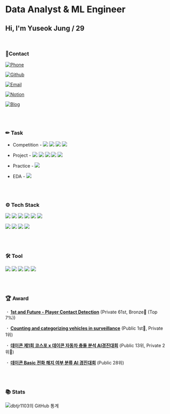 # Data Analyst & ML Engineer

### 
## Hi, I'm Yuseok Jung / 29

<br/>

### 📱Contact

[![Phone](https://img.shields.io/badge/Phone-010--6389--6381-green?style=flat-square&logo=Phone&logoColor=white)](tel:01063896381)

[![Github](https://img.shields.io/badge/Github-dbTJR1103-black?style=flat-square&logo=Github&logoColor=white)](https://github.com/dbTJR1103)

[![Email](https://img.shields.io/badge/Email-dbtjr1103%40gmail.com-red?style=flat-square&logo=Gmail&logoColor=white)](mailto:dbtjr1103@gmail.com)

[![Notion](https://img.shields.io/badge/Notion-Yuseok%20Jung-blue?style=flat-square&logo=Notion&logoColor=white)](https://yuseok7.notion.site/Yuseok-Jung-_-cdf005034f5941a1852d7355246f4975)

[![Blog](https://img.shields.io/badge/Blog-Velog-20c997?style=flat-square&logo=Vimeo&logoColor=white)](https://velog.io/@dbtjr1103)




<br/>
<br/>

### ✏ **Task**

- Competition - [<img src="https://img.shields.io/badge/CV-Object%20Detection, Kaggle-blue"/>](https://github.com/dbtjr1103/Kaggle_NFL) [<img src="https://img.shields.io/badge/CV-Object%20Detection, Kaggle-blue"/>](https://github.com/dbtjr1103/Kaggle_CarClassification) [<img src="https://img.shields.io/badge/ML-Video%20Classification, Dacon-yellow"/>](https://github.com/dbtjr1103/DACON_Crash_Video_Classification) [<img src="https://img.shields.io/badge/ML-Classification, Dacon-yellow"/>](https://github.com/dbtjr1103/DACON_Basic-Phone-Cancellation)

- Project - [<img src="https://img.shields.io/badge/CV-Object%20Detection, Android App-blue"/>](https://github.com/dbtjr1103/ShowNow) [<img src="https://img.shields.io/badge/CV-Object%20Detection, Project-blue"/>](https://github.com/dbtjr1103/CV_Plastic-R) [<img src="https://img.shields.io/badge/CV-Image%20Classification, Project-blue"/>](https://github.com/dbtjr1103/CV_Interest-Classification-Through-Image-Analysis) [<img src="https://img.shields.io/badge/NLP-Text%20Classification, Project-green"/>](https://github.com/dbtjr1103/NLP_Analysis-of-Evaluations) [<img src="https://img.shields.io/badge/NLP-Chatbot, Project-green"/>](https://github.com/dbtjr1103/NLP_Chatbot-for-Children) 

- Practice - [<img src="https://img.shields.io/badge/CV-Pose%20Estimation, Kaggle-blue"/>](https://github.com/dbtjr1103/CV_NFL_PoseEstimation_Yolov8)

- EDA - [<img src="https://img.shields.io/badge/EDA-Dacon%20Basic%20Calls-red"/>](https://github.com/dbtjr1103/DACON_Basic-Phone-Cancellation/blob/main/dacon-basic-calls-eda.ipynb)





<br/>
<br/>

### ⚙️ **Tech Stack**

<img src="https://img.shields.io/badge/Python-3766AB?style=flat-square&logo=Python&logoColor=white"/> <img src="https://img.shields.io/badge/C-A8B9CC?style=flat-square&logo=C&logoColor=white"/> <img src="https://img.shields.io/badge/C++-00599C?style=flat-square&logo=C%2B%2B&logoColor=white"/> <img src="https://img.shields.io/badge/Java-007396?style=flat-square&logo=Java&logoColor=white"/> <img src="https://img.shields.io/badge/Oracle-F80000?style=flat-square&logo=Oracle&logoColor=white"/> <img src="https://img.shields.io/badge/MySQL-4479A1?style=flat-square&logo=MySQL&logoColor=white"/> 

<img src="https://img.shields.io/badge/TensorFlow-FF6F00?style=flat-square&logo=TensorFlow&logoColor=white"/> <img src="https://img.shields.io/badge/PyTorch-EE4C2C?style=flat-square&logo=PyTorch&logoColor=white"/> <img src="https://img.shields.io/badge/Scikit Learn-F7931E?style=flat-square&logo=scikit%2Dlearn&logoColor=white"/> <img src="https://img.shields.io/badge/Flask-000000?style=flat-square&logo=Flask&logoColor=white"/> 


<br/>
<br/>  
 
### 🛠 **Tool**

<img src="https://img.shields.io/badge/Jupyter-F37626?style=flat-square&logo=Jupyter&logoColor=white"/> <img src="https://img.shields.io/badge/Colab-F9AB00?style=flat-square&logo=Google Colab&logoColor=white"/> <img src="https://img.shields.io/badge/VSCode-007ACC?style=flat-square&logo=Visual Studio Code&logoColor=white"/> <img src="https://img.shields.io/badge/AWS-232F3E?style=flat-square&logo=Amazon AWS&logoColor=white"/> <img src="https://img.shields.io/badge/Android-3DDC84?style=flat-square&logo=Android&logoColor=white"/> 

<br/>
<br/>

 
  
### 🏆 **Award**
 
**ㆍ <a href="https://www.kaggle.com/competitions/nfl-player-contact-detection">1st and Future - Player Contact Detection</a>**  (Private 61st, Bronze🥉 (Top 7%))

**ㆍ <a href="https://www.kaggle.com/competitions/counting-and-categorizing-vehicles-in-surveillance">Counting and categorizing vehicles in surveillance</a>**  (Public 1st🥇, Private 1위)

 
**ㆍ <a href="https://dacon.io/competitions/official/236064/overview/description">데이콘 제1회 코스포 x 데이콘 자동차 충돌 분석 AI경진대회</a>**  (Public 13위, Private 2위🥈)

**ㆍ <a href="https://dacon.io/en/competitions/official/236075/overview/description">데이콘 Basic 전화 해지 여부 분류 AI 경진대회</a>**  (Public 28위)
 
 
<br/>
<br/>
 
### 📚 **Stats**
 
![dbtjr1103의 GitHub 통계](https://github-readme-stats.vercel.app/api?username=dbtjr1103&show_icons=trueshow_icons=true&theme=merko)

